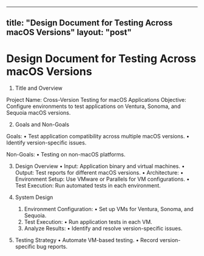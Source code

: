 ----
title: "Design Document for Testing Across macOS Versions"
layout: "post" 
----

# Design Document for Testing Across macOS Versions

1. Title and Overview

Project Name: Cross-Version Testing for macOS Applications
Objective:
Configure environments to test applications on Ventura, Sonoma, and Sequoia macOS versions.

2. Goals and Non-Goals

Goals:
	•	Test application compatibility across multiple macOS versions.
	•	Identify version-specific issues.

Non-Goals:
	•	Testing on non-macOS platforms.

3. Design Overview
	•	Input: Application binary and virtual machines.
	•	Output: Test reports for different macOS versions.
	•	Architecture:
	•	Environment Setup: Use VMware or Parallels for VM configurations.
	•	Test Execution: Run automated tests in each environment.

4. System Design
	1.	Environment Configuration:
	•	Set up VMs for Ventura, Sonoma, and Sequoia.
	2.	Test Execution:
	•	Run application tests in each VM.
	3.	Analyze Results:
	•	Identify and resolve version-specific issues.

5. Testing Strategy
	•	Automate VM-based testing.
	•	Record version-specific bug reports.
